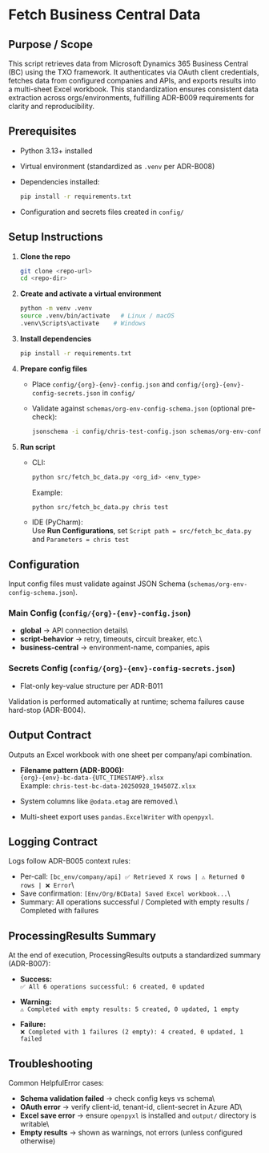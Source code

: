 # Fetch Business Central Data

## Purpose / Scope

This script retrieves data from Microsoft Dynamics 365 Business Central
(BC) using the TXO framework. It authenticates via OAuth client
credentials, fetches data from configured companies and APIs, and
exports results into a multi-sheet Excel workbook. This standardization
ensures consistent data extraction across orgs/environments, fulfilling
ADR-B009 requirements for clarity and reproducibility.

## Prerequisites

-   Python 3.13+ installed

-   Virtual environment (standardized as `.venv` per ADR-B008)

-   Dependencies installed:

    ``` bash
    pip install -r requirements.txt
    ```

-   Configuration and secrets files created in `config/`

## Setup Instructions

1.  **Clone the repo**

    ``` bash
    git clone <repo-url>
    cd <repo-dir>
    ```

2.  **Create and activate a virtual environment**

    ``` bash
    python -m venv .venv
    source .venv/bin/activate   # Linux / macOS
    .venv\Scripts\activate    # Windows
    ```

3.  **Install dependencies**

    ``` bash
    pip install -r requirements.txt
    ```

4.  **Prepare config files**

    -   Place `config/{org}-{env}-config.json` and
        `config/{org}-{env}-config-secrets.json` in `config/`

    -   Validate against `schemas/org-env-config-schema.json` (optional
        pre-check):

        ``` bash
        jsonschema -i config/chris-test-config.json schemas/org-env-config-schema.json
        ```

5.  **Run script**

    -   CLI:

        ``` bash
        python src/fetch_bc_data.py <org_id> <env_type>
        ```

        Example:

        ``` bash
        python src/fetch_bc_data.py chris test
        ```

    -   IDE (PyCharm):\
        Use **Run Configurations**, set
        `Script path = src/fetch_bc_data.py`\
        and `Parameters = chris test`

## Configuration

Input config files must validate against JSON Schema
(`schemas/org-env-config-schema.json`).

### Main Config (`config/{org}-{env}-config.json`)

-   **global** → API connection details\
-   **script-behavior** → retry, timeouts, circuit breaker, etc.\
-   **business-central** → environment-name, companies, apis

### Secrets Config (`config/{org}-{env}-config-secrets.json`)

-   Flat-only key-value structure per ADR-B011

Validation is performed automatically at runtime; schema failures cause
hard-stop (ADR-B004).

## Output Contract

Outputs an Excel workbook with one sheet per company/api combination.

-   **Filename pattern (ADR-B006):**\
    `{org}-{env}-bc-data-{UTC_TIMESTAMP}.xlsx`\
    Example: `chris-test-bc-data-20250928_194507Z.xlsx`

-   System columns like `@odata.etag` are removed.\

-   Multi-sheet export uses `pandas.ExcelWriter` with `openpyxl`.

## Logging Contract

Logs follow ADR-B005 context rules:

-   Per-call:
    `[bc_env/company/api] ✅ Retrieved X rows | ⚠️ Returned 0 rows | ❌ Error`\
-   Save confirmation: `[Env/Org/BCData] Saved Excel workbook...`\
-   Summary: All operations successful / Completed with empty results /
    Completed with failures

## ProcessingResults Summary

At the end of execution, ProcessingResults outputs a standardized
summary (ADR-B007):

-   **Success:**\
    `✅ All 6 operations successful: 6 created, 0 updated`

-   **Warning:**\
    `⚠️ Completed with empty results: 5 created, 0 updated, 1 empty`

-   **Failure:**\
    `❌ Completed with 1 failures (2 empty): 4 created, 0 updated, 1 failed`

## Troubleshooting

Common HelpfulError cases:

-   **Schema validation failed** → check config keys vs schema\
-   **OAuth error** → verify client-id, tenant-id, client-secret in
    Azure AD\
-   **Excel save error** → ensure `openpyxl` is installed and `output/`
    directory is writable\
-   **Empty results** → shown as warnings, not errors (unless configured
    otherwise)
